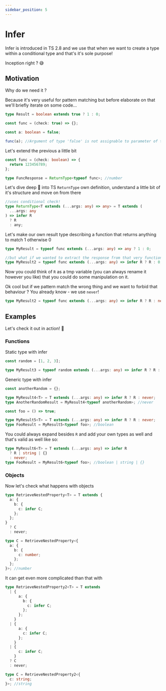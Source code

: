 ```yaml
---
sidebar_position: 5
---
```


# Infer

Infer is introduced in TS 2.8 and we use that when we want to create a type within a conditional type and that's it's sole purpose!

Inception right ? 😅

## Motivation

Why do we need it ?

Because it's very useful for pattern matching but before elaborate on that we'll briefly iterate on some code...

```typescript
type Result = boolean extends true ? 1 : 0;

const func = (check: true) => {};

const a: boolean = false;

func(a); //Argument of type 'false' is not assignable to parameter of type 'true'
```

Let's extend the previous a little bit

```typescript
const func = (check: boolean) => {
  return 123456789;
};

type FuncResponse = ReturnType<typeof func>; //number
```

Let's dive deep 🤿 into TS `ReturnType` own definition, understand a little bit of it's structure and move on from there

```typescript
//uses conditional check!
type ReturnType<T extends (...args: any) => any> = T extends (
  ...args: any
) => infer R
  ? R
  : any;
```

Let's make our own result type describing a function that returns anything to match 1 otherwise 0

```typescript
type MyResult = typeof func extends (...args: any) => any ? 1 : 0;

//but what if we wanted to extract the response from that very function ?
type MyResult2 = typeof func extends (...args: any) => infer R ? R : 0;
```

Now you could think of `R` as a tmp variable (you can always rename it however you like) that you could do some manipulation on it.

Ok cool but if we pattern match the wrong thing and we want to forbid that behaviour ? You already know - we use `never`!

```typescript
type MyResult2 = typeof func extends (...args: any) => infer R ? R : never;
```

## Examples

Let's check it out in action! 🏃

### Functions

Static type with infer

```typescript
const random = [1, 2, 3];

type MyResult3 = typeof random extends (...args: any) => infer R ? R : never; //never
```

Generic type with infer

```typescript
const anotherRandom = {};

type MyResult4<T> = T extends (...args: any) => infer R ? R : never;
type AnotherRandomResult = MyResult4<typeof anotherRandom>; //never

const foo = () => true;

type MyResult5<T> = T extends (...args: any) => infer R ? R : never;
type FooResult = MyResult5<typeof foo>; //boolean
```

You could always expand besides `R` and add your own types as well and that's valid as well like so:

```typescript
type MyResult6<T> = T extends (...args: any) => infer R
  ? R | string | {}
  : never;
type FooResult = MyResult6<typeof foo>; //boolean | string | {}
```

### Objects

Now let's check what happens with objects

```typescript
type RetrieveNestedProperty<T> = T extends {
  a: {
    b: {
      c: infer C;
    };
  };
}
  ? C
  : never;

type C = RetrieveNestedProperty<{
  a: {
    b: {
      c: number;
    };
  };
}>; //number
```

It can get even more complicated than that with

```typescript
type RetrieveNestedProperty2<T> = T extends
  | {
      a: {
        b: {
          c: infer C;
        };
      };
    }
  | {
      a: {
        c: infer C;
      };
    }
  | {
      c: infer C;
    }
  ? C
  : never;

type C = RetrieveNestedProperty2<{
  c: string;
}>; //string
```

